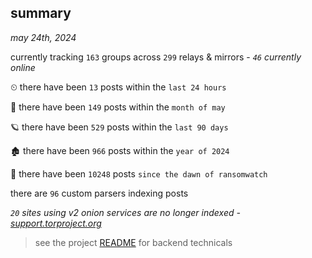 
## summary
_may 24th, 2024_

currently tracking `163` groups across `299` relays & mirrors - _`46` currently online_

⏲ there have been `13` posts within the `last 24 hours`

🦈 there have been `149` posts within the `month of may`

🪐 there have been `529` posts within the `last 90 days`

🏚 there have been `966` posts within the `year of 2024`

🦕 there have been `10248` posts `since the dawn of ransomwatch`

there are `96` custom parsers indexing posts

_`20` sites using v2 onion services are no longer indexed - [support.torproject.org](https://support.torproject.org/onionservices/v2-deprecation/)_

> see the project [README](https://github.com/joshhighet/ransomwatch#ransomwatch--) for backend technicals
